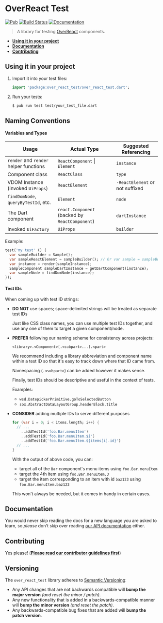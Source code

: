 # OverReact Test

[![Pub](https://img.shields.io/pub/v/over_react_test.svg)](https://pub.dartlang.org/packages/over_react_test)
[![Build Status](https://github.com/Workiva/over_react_test/workflows/Dart%20CI/badge.svg?branch=master)](https://github.com/Workiva/over_react_test/actions?query=workflow%3A%22Dart+CI%22+branch%3Amaster)
[![Documentation](https://img.shields.io/badge/Documentation-over_react_test-blue.svg)](http://www.dartdocs.org/documentation/over_react_test/latest/)

> A library for testing [OverReact][over-react] components.

+ __[Using it in your project](#using-it-in-your-project)__
+ __[Documentation](#documentation)__
+ __[Contributing](#contributing)__


## Using it in your project

1. Import it into your test files:

    ```dart
    import 'package:over_react_test/over_react_test.dart';
    ```

2. Run your tests:

    ```bash
    $ pub run test test/your_test_file.dart
    ```


## Naming Conventions

#### Variables and Types

Usage | Actual Type | Suggested Referencing
--- | --- | ---
`render` and `render` helper functions | `ReactComponent` \| `Element` | `instance`
Component class | `ReactClass` | `type`
VDOM Instance (invoked `UiProps`) | `ReactElement` | `-ReactElement`  or not suffixed
`findDomNode`, `queryByTestId`, etc. | `Element` | `node`
The Dart component | `react.Component` (backed by `ReactComponent`) | `dartInstance`
Invoked `UiFactory` | `UiProps` | `builder`

Example:

```dart
test('my test' () {
  var sampleBuilder = Sample();
  var sampleReactElement = sampleBuilder(); // Or var sample = sampleBuilder();
  var instance = render(sampleInstance);
  SampleComponent sampleDartInstance = getDartComponent(instance);
  var sampleNode = findDomNode(instance);
});
```

#### Test IDs

When coming up with test ID strings:
- __DO NOT__ use spaces; space-delimited strings will be treated as separate test IDs
    
    Just like CSS class names, you can use multiple test IDs together, and use any one of them to target a given component/node.

- __PREFER__ following our naming scheme for consistency across projects:
    
    `<library>.<Component>[.<subpart>...].<part>`
    
    We recommend including a library abbreviation and component name within a test ID so that it's easy to track down where that ID came from.
    
    Namespacing (`.<subpart>`) can be added however it makes sense.
    
    Finally, test IDs should be descriptive and useful in the context of tests.
    
    Examples:
    
    - `wsd.DatepickerPrimitive.goToSelectedButton`
    - `sox.AbstractDataLayoutGroup.headerBlock.title`

- __CONSIDER__ adding multiple IDs to serve different purposes

  ```dart
  for (var i = 0; i < items.length; i++) {
    // ...
      ..addTestId('foo.Bar.menuItem')
      ..addTestId('foo.Bar.menuItem.$i')
      ..addTestId('foo.Bar.menuItem.${items[i].id}')
    // ...
  }
  ```
  
  With the output of above code, you can:
  * target all of the `Bar` component's menu items using `foo.Bar.menuItem`
  * target the 4th item using `foo.Bar.menuItem.3`
  * target the item corresponding to an item with id `baz123` using `foo.Bar.menuItem.baz123`
  
  This won't always be needed, but it comes in handy in certain cases.


## Documentation

You would never skip reading the docs for a new language you are asked to learn, 
so _please_ don't skip over reading [our API documentation][api-docs] either.


## Contributing

Yes please! ([__Please read our contributor guidelines first__][contributing-docs])


## Versioning

The `over_react_test` library adheres to [Semantic Versioning](http://semver.org/):

* Any API changes that are not backwards compatible will __bump the major version__ _(and reset the minor / patch)_.
* Any new functionality that is added in a backwards-compatible manner will __bump the minor version__
  _(and reset the patch)_.
* Any backwards-compatible bug fixes that are added will __bump the patch version__.



[api-docs]: https://pub.dev/documentation/over_react_test/latest/over_react_test/over_react_test-library.html
[contributing-docs]: https://github.com/Workiva/over_react/blob/master/.github/CONTRIBUTING.md
[over-react]: https://github.com/Workiva/over_react
